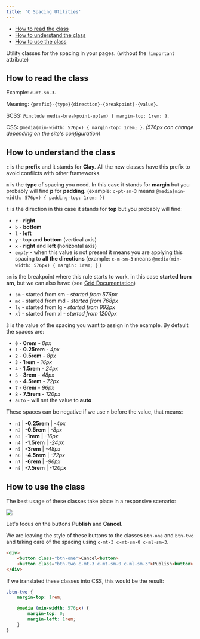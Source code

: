 ```yaml
---
title: 'C Spacing Utilities'
---
```


<div class="nav-toc-absolute">
<div class="nav-toc">

-   [How to read the class](#how-to-read–the–class)
-   [How to understand the class](#how-to-understand–the–class)
-   [How to use the class](#how-to-use–the–class)

</div>
</div>

Utility classes for the spacing in your pages. (without the `!important` attribute)

## How to read the class

Example: `c-mt-sm-3`.

Meaning: `{prefix}-{type}{direction}-{breakpoint}-{value}`.

SCSS: `@include media-breakpoint-up(sm) { margin-top: 1rem; }`.

CSS: `@media(min-width: 576px) { margin-top: 1rem; }`. _(576px can change depending on the site's configuration)_

## How to understand the class

`c` is the **prefix** and it stands for **Clay**. All the new classes have this prefix to avoid conflicts with other frameworks.

`m` is the **type** of spacing you need. In this case it stands for **margin** but you probably will find **p** for **padding**. (example: `c-pt-sm-3` means `@media(min-width: 576px) { padding-top: 1rem; }`)

`t` is the direction in this case it stands for **top** but you probably will find:

-   `r` - **right**
-   `b` - **bottom**
-   `l` - **left**
-   `y` - **top** and **bottom** (vertical axis)
-   `x` - **right** and **left** (horizontal axis)
-   _`empty`_ - when this value is not present it means you are applying this spacing to **all the directions** (example: `c-m-sm-3` means `@media(min-width: 576px) { margin: 1rem; }` )

`sm` is the breakpoint where this rule starts to work, in this case **started from sm**, but we can also have: (see [Grid Documentation](../grid.html))

-   `sm` - started from sm - _started from 576px_
-   `md` - started from md - _started from 768px_
-   `lg` - started from lg - _started from 992px_
-   `xl` - started from xl - _started from 1200px_

`3` is the value of the spacing you want to assign in the example. By default the spaces are:

-   `0` - **0rem** - _0px_
-   `1` - **0.25rem** - _4px_
-   `2` - **0.5rem** - _8px_
-   `3` - **1rem** - _16px_
-   `4` - **1.5rem** - _24px_
-   `5` - **3rem** - _48px_
-   `6` - **4.5rem** - _72px_
-   `7` - **6rem** - _96px_
-   `8` - **7.5rem** - _120px_
-   `auto` - will set the value to **auto**

These spaces can be negative if we use `n` before the value, that means:

-   `n1` | **-0.25rem** | _-4px_
-   `n2` | **-0.5rem** | _-8px_
-   `n3` | **-1rem** | _-16px_
-   `n4` | **-1.5rem** | _-24px_
-   `n5` | **-3rem** | _-48px_
-   `n6` | **-4.5rem** | _-72px_
-   `n7` | **-6rem** | _-96px_
-   `n8` | **-7.5rem** | _-120px_

## How to use the class

The best usage of these classes take place in a responsive scenario:

<img src="/images/spacing-example.png" class="img-fluid" />

Let's focus on the buttons **Publish** and **Cancel**.

We are leaving the style of these buttons to the classes `btn-one` and `btn-two` and taking care of the spacing using `c-mt-3 c-mt-sm-0 c-ml-sm-3`.

```html
<div>
    <button class="btn-one">Cancel<button>
    <button class="btn-two c-mt-3 c-mt-sm-0 c-ml-sm-3">Publish<button>
</div>
```

If we translated these classes into CSS, this would be the result:

```scss
.btn-two {
	margin-top: 1rem;

	@media (min-width: 576px) {
		margin-top: 0;
		margin-left: 1rem;
	}
}
```
